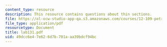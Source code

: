 ```yaml
---
content_type: resource
description: This resource contains questions about thin sections.
file: https://ol-ocw-studio-app-qa.s3.amazonaws.com/courses/12-109-petrology-fall-2005/49dcc6e47e626d7b701aaa39bdcf94bc_lab131.pdf
file_type: application/pdf
resourcetype: Document
title: lab131.pdf
uid: 49dcc6e4-7e62-6d7b-701a-aa39bdcf94bc
---
```

